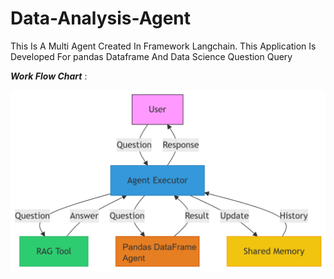 # Data-Analysis-Agent
This Is A Multi Agent Created In Framework Langchain. This Application Is Developed For pandas Dataframe And Data Science Question Query

***Work Flow Chart*** :

![c:\Users\Vishnu\Downloads\1751431264867.png](1751431264867.png)